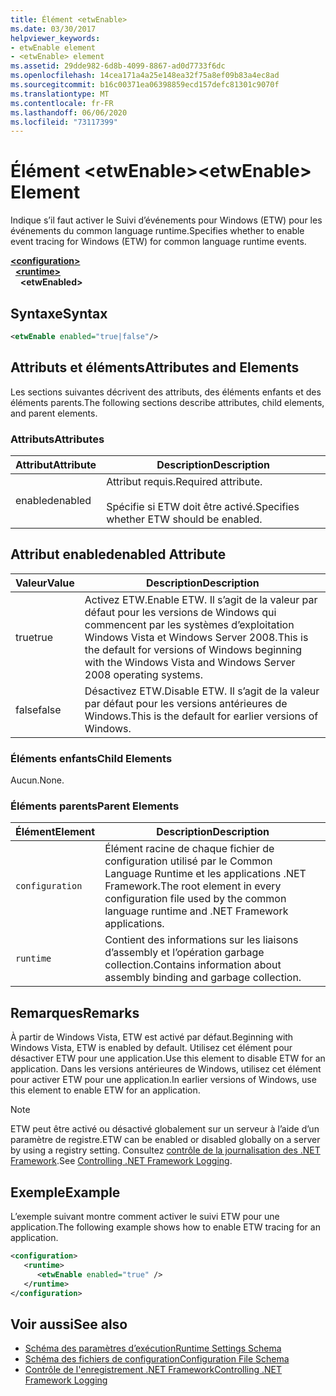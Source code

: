 ```yaml
---
title: Élément <etwEnable>
ms.date: 03/30/2017
helpviewer_keywords:
- etwEnable element
- <etwEnable> element
ms.assetid: 29dde982-6d8b-4099-8867-ad0d7733f6dc
ms.openlocfilehash: 14cea171a4a25e148ea32f75a8ef09b83a4ec8ad
ms.sourcegitcommit: b16c00371ea06398859ecd157defc81301c9070f
ms.translationtype: MT
ms.contentlocale: fr-FR
ms.lasthandoff: 06/06/2020
ms.locfileid: "73117399"
---
```

# <a name="etwenable-element"></a><span data-ttu-id="dcc45-102">Élément \<etwEnable></span><span class="sxs-lookup"><span data-stu-id="dcc45-102">\<etwEnable> Element</span></span>
<span data-ttu-id="dcc45-103">Indique s’il faut activer le Suivi d’événements pour Windows (ETW) pour les événements du common language runtime.</span><span class="sxs-lookup"><span data-stu-id="dcc45-103">Specifies whether to enable event tracing for Windows (ETW) for common language runtime events.</span></span>  
  
[**\<configuration>**](../configuration-element.md)\
&nbsp;&nbsp;[**\<runtime>**](runtime-element.md)\
&nbsp;&nbsp;&nbsp;&nbsp;**\<etwEnabled>**  
  
## <a name="syntax"></a><span data-ttu-id="dcc45-104">Syntaxe</span><span class="sxs-lookup"><span data-stu-id="dcc45-104">Syntax</span></span>  
  
```xml  
<etwEnable enabled="true|false"/>  
```  
  
## <a name="attributes-and-elements"></a><span data-ttu-id="dcc45-105">Attributs et éléments</span><span class="sxs-lookup"><span data-stu-id="dcc45-105">Attributes and Elements</span></span>  
 <span data-ttu-id="dcc45-106">Les sections suivantes décrivent des attributs, des éléments enfants et des éléments parents.</span><span class="sxs-lookup"><span data-stu-id="dcc45-106">The following sections describe attributes, child elements, and parent elements.</span></span>  
  
### <a name="attributes"></a><span data-ttu-id="dcc45-107">Attributs</span><span class="sxs-lookup"><span data-stu-id="dcc45-107">Attributes</span></span>  
  
|<span data-ttu-id="dcc45-108">Attribut</span><span class="sxs-lookup"><span data-stu-id="dcc45-108">Attribute</span></span>|<span data-ttu-id="dcc45-109">Description</span><span class="sxs-lookup"><span data-stu-id="dcc45-109">Description</span></span>|  
|---------------|-----------------|  
|<span data-ttu-id="dcc45-110">enabled</span><span class="sxs-lookup"><span data-stu-id="dcc45-110">enabled</span></span>|<span data-ttu-id="dcc45-111">Attribut requis.</span><span class="sxs-lookup"><span data-stu-id="dcc45-111">Required attribute.</span></span><br /><br /> <span data-ttu-id="dcc45-112">Spécifie si ETW doit être activé.</span><span class="sxs-lookup"><span data-stu-id="dcc45-112">Specifies whether ETW should be enabled.</span></span>|  
  
## <a name="enabled-attribute"></a><span data-ttu-id="dcc45-113">Attribut enabled</span><span class="sxs-lookup"><span data-stu-id="dcc45-113">enabled Attribute</span></span>  
  
|<span data-ttu-id="dcc45-114">Valeur</span><span class="sxs-lookup"><span data-stu-id="dcc45-114">Value</span></span>|<span data-ttu-id="dcc45-115">Description</span><span class="sxs-lookup"><span data-stu-id="dcc45-115">Description</span></span>|  
|-----------|-----------------|  
|<span data-ttu-id="dcc45-116">true</span><span class="sxs-lookup"><span data-stu-id="dcc45-116">true</span></span>|<span data-ttu-id="dcc45-117">Activez ETW.</span><span class="sxs-lookup"><span data-stu-id="dcc45-117">Enable ETW.</span></span> <span data-ttu-id="dcc45-118">Il s’agit de la valeur par défaut pour les versions de Windows qui commencent par les systèmes d’exploitation Windows Vista et Windows Server 2008.</span><span class="sxs-lookup"><span data-stu-id="dcc45-118">This is the default for versions of Windows beginning with the Windows Vista and Windows Server 2008 operating systems.</span></span>|  
|<span data-ttu-id="dcc45-119">false</span><span class="sxs-lookup"><span data-stu-id="dcc45-119">false</span></span>|<span data-ttu-id="dcc45-120">Désactivez ETW.</span><span class="sxs-lookup"><span data-stu-id="dcc45-120">Disable ETW.</span></span> <span data-ttu-id="dcc45-121">Il s’agit de la valeur par défaut pour les versions antérieures de Windows.</span><span class="sxs-lookup"><span data-stu-id="dcc45-121">This is the default for earlier versions of Windows.</span></span>|  
  
### <a name="child-elements"></a><span data-ttu-id="dcc45-122">Éléments enfants</span><span class="sxs-lookup"><span data-stu-id="dcc45-122">Child Elements</span></span>  
 <span data-ttu-id="dcc45-123">Aucun.</span><span class="sxs-lookup"><span data-stu-id="dcc45-123">None.</span></span>  
  
### <a name="parent-elements"></a><span data-ttu-id="dcc45-124">Éléments parents</span><span class="sxs-lookup"><span data-stu-id="dcc45-124">Parent Elements</span></span>  
  
|<span data-ttu-id="dcc45-125">Élément</span><span class="sxs-lookup"><span data-stu-id="dcc45-125">Element</span></span>|<span data-ttu-id="dcc45-126">Description</span><span class="sxs-lookup"><span data-stu-id="dcc45-126">Description</span></span>|  
|-------------|-----------------|  
|`configuration`|<span data-ttu-id="dcc45-127">Élément racine de chaque fichier de configuration utilisé par le Common Language Runtime et les applications .NET Framework.</span><span class="sxs-lookup"><span data-stu-id="dcc45-127">The root element in every configuration file used by the common language runtime and .NET Framework applications.</span></span>|  
|`runtime`|<span data-ttu-id="dcc45-128">Contient des informations sur les liaisons d’assembly et l’opération garbage collection.</span><span class="sxs-lookup"><span data-stu-id="dcc45-128">Contains information about assembly binding and garbage collection.</span></span>|  
  
## <a name="remarks"></a><span data-ttu-id="dcc45-129">Remarques</span><span class="sxs-lookup"><span data-stu-id="dcc45-129">Remarks</span></span>  
 <span data-ttu-id="dcc45-130">À partir de Windows Vista, ETW est activé par défaut.</span><span class="sxs-lookup"><span data-stu-id="dcc45-130">Beginning with Windows Vista, ETW is enabled by default.</span></span> <span data-ttu-id="dcc45-131">Utilisez cet élément pour désactiver ETW pour une application.</span><span class="sxs-lookup"><span data-stu-id="dcc45-131">Use this element to disable ETW for an application.</span></span> <span data-ttu-id="dcc45-132">Dans les versions antérieures de Windows, utilisez cet élément pour activer ETW pour une application.</span><span class="sxs-lookup"><span data-stu-id="dcc45-132">In earlier versions of Windows, use this element to enable ETW for an application.</span></span>  
  
> [!NOTE]
> <span data-ttu-id="dcc45-133">ETW peut être activé ou désactivé globalement sur un serveur à l’aide d’un paramètre de registre.</span><span class="sxs-lookup"><span data-stu-id="dcc45-133">ETW can be enabled or disabled globally on a server by using a registry setting.</span></span> <span data-ttu-id="dcc45-134">Consultez [contrôle de la journalisation des .NET Framework](../../../performance/controlling-logging.md).</span><span class="sxs-lookup"><span data-stu-id="dcc45-134">See [Controlling .NET Framework Logging](../../../performance/controlling-logging.md).</span></span>  
  
## <a name="example"></a><span data-ttu-id="dcc45-135">Exemple</span><span class="sxs-lookup"><span data-stu-id="dcc45-135">Example</span></span>  
 <span data-ttu-id="dcc45-136">L’exemple suivant montre comment activer le suivi ETW pour une application.</span><span class="sxs-lookup"><span data-stu-id="dcc45-136">The following example shows how to enable ETW tracing for an application.</span></span>  
  
```xml  
<configuration>  
   <runtime>  
      <etwEnable enabled="true" />  
   </runtime>  
</configuration>  
```  
  
## <a name="see-also"></a><span data-ttu-id="dcc45-137">Voir aussi</span><span class="sxs-lookup"><span data-stu-id="dcc45-137">See also</span></span>

- [<span data-ttu-id="dcc45-138">Schéma des paramètres d’exécution</span><span class="sxs-lookup"><span data-stu-id="dcc45-138">Runtime Settings Schema</span></span>](index.md)
- [<span data-ttu-id="dcc45-139">Schéma des fichiers de configuration</span><span class="sxs-lookup"><span data-stu-id="dcc45-139">Configuration File Schema</span></span>](../index.md)
- [<span data-ttu-id="dcc45-140">Contrôle de l'enregistrement .NET Framework</span><span class="sxs-lookup"><span data-stu-id="dcc45-140">Controlling .NET Framework Logging</span></span>](../../../performance/controlling-logging.md)
